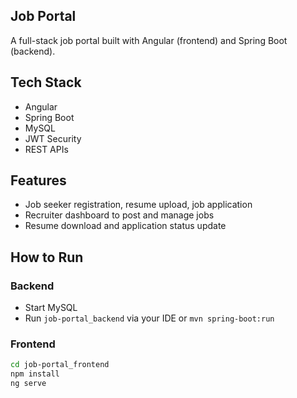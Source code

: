 ## Job Portal

A full-stack job portal built with Angular (frontend) and Spring Boot (backend).

##  Tech Stack

- Angular
- Spring Boot
- MySQL
- JWT Security
- REST APIs

##  Features

- Job seeker registration, resume upload, job application
- Recruiter dashboard to post and manage jobs
- Resume download and application status update

##  How to Run

### Backend
- Start MySQL
- Run `job-portal_backend` via your IDE or `mvn spring-boot:run`

### Frontend
```bash
cd job-portal_frontend
npm install
ng serve

